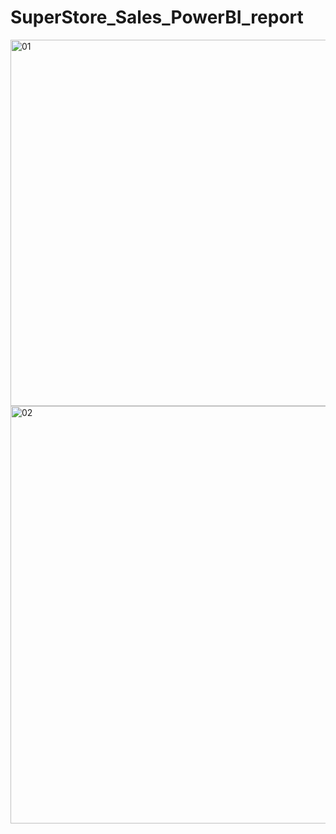 # SuperStore_Sales_PowerBI_report
<img width="586" alt="01" src="https://github.com/user-attachments/assets/8e39f6b5-30b8-4fda-a60e-5c5d31a2523c">
<img width="668" alt="02" src="https://github.com/user-attachments/assets/94715e50-714e-4b3e-911d-ad0849b8bfc3">
